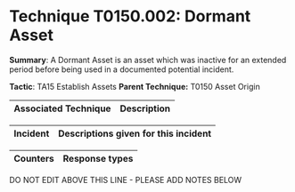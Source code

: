 # Technique T0150.002: Dormant Asset

**Summary**: A Dormant Asset is an asset which was inactive for an extended period before being used in a documented potential incident.

**Tactic**: TA15 Establish Assets           **Parent Technique:** T0150 Asset Origin


| Associated Technique | Description |
| --------- | ------------------------- |



| Incident | Descriptions given for this incident |
| -------- | -------------------- |



| Counters | Response types |
| -------- | -------------- |


DO NOT EDIT ABOVE THIS LINE - PLEASE ADD NOTES BELOW